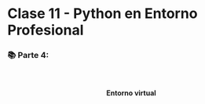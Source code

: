 # Clase 11 - Python en Entorno Profesional 

<h3> 📚 Parte 4: </h3>
    
  <br>

  <h4 align="center"> Entorno virtual  </h4>
